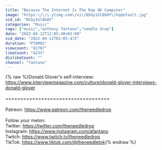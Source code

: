 ```yaml
---
title: "Because The Internet Is The Rap OK Computer"
image: "https:\/\/i.ytimg.com\/vi\/N5Gy1Gl8b0Y\/hqdefault.jpg"
vid_id: "N5Gy1Gl8b0Y"
categories: "Music"
tags: ["music","anthony fantano","needle drop"]
date: "2022-04-12T12:05:40+03:00"
vid_date: "2022-04-12T02:05:47Z"
duration: "PT6M8S"
viewcount: "82707"
likeCount: "4233"
dislikeCount: ""
channel: "fantano"
---
```

{% raw %}Donald Glover's self-interview: <a rel="nofollow" target="blank" href="https://www.interviewmagazine.com/culture/donald-glover-interviews-donald-glover">https://www.interviewmagazine.com/culture/donald-glover-interviews-donald-glover</a><br /><br />===================================<br /><br />Patreon: <a rel="nofollow" target="blank" href="https://www.patreon.com/theneedledrop">https://www.patreon.com/theneedledrop</a><br /><br />Follow your melon:<br />Twitter: <a rel="nofollow" target="blank" href="https://twitter.com/theneedledrop">https://twitter.com/theneedledrop</a><br />Instagram: <a rel="nofollow" target="blank" href="https://www.instagram.com/afantano">https://www.instagram.com/afantano</a><br />Twitch: <a rel="nofollow" target="blank" href="https://www.twitch.tv/theneedledrop">https://www.twitch.tv/theneedledrop</a><br />TikTok: <a rel="nofollow" target="blank" href="https://www.tiktok.com/@theneedletok">https://www.tiktok.com/@theneedletok</a>{% endraw %}
